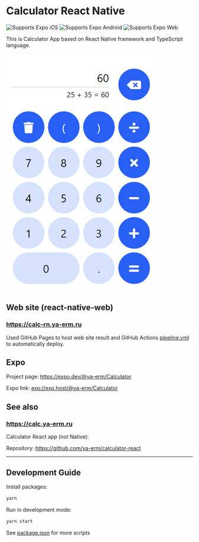# Calculator React Native

<p>
  <img alt="Supports Expo iOS" longdesc="Supports Expo iOS" src="https://img.shields.io/badge/iOS-4630EB.svg?style=flat-square&logo=APPLE&logoColor=fff" />
  <img alt="Supports Expo Android" longdesc="Supports Expo Android" src="https://img.shields.io/badge/Android-4630EB.svg?style=flat-square&logo=ANDROID&logoColor=fff" />
  <img alt="Supports Expo Web" longdesc="Supports Expo Web" src="https://img.shields.io/badge/web-4630EB.svg?style=flat-square&logo=GOOGLE-CHROME&logoColor=fff" />
</p>

This is Calculator App based on React Native framework and TypeScript language.

![Screenshot](./screenshots/1.png)

## Web site (react-native-web)

### https://calc-rn.ya-erm.ru

Used GitHub Pages to host web site result and GitHub Actions [pipeline.yml](.github/workflows/pipeline.yml) to automatically deploy.

## Expo

Project page: https://expo.dev/@ya-erm/Calculator

Expo link: [exp://exp.host/@ya-erm/Calculator](exp://exp.host/@ya-erm/Calculator)

## See also

### https://calc.ya-erm.ru

Calculator React app (not Native):

Repository: https://github.com/ya-erm/calculator-react

---

## Development Guide

Install packages:
```sh
yarn
```

Run in development mode:
```sh
yarn start
```

See [package.json](./package.json) for more scripts
